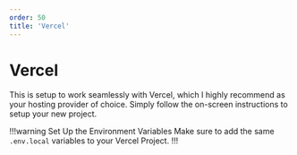 ```yaml
---
order: 50
title: 'Vercel'
---
```


# Vercel

This is setup to work seamlessly with Vercel, which I highly recommend as your hosting provider of choice. Simply follow the on-screen instructions to setup your new project.

!!!warning Set Up the Environment Variables
Make sure to add the same `.env.local` variables to your Vercel Project.
!!!
